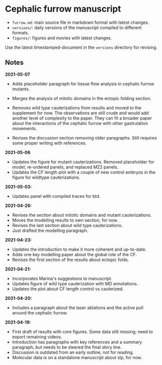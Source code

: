 # Cephalic furrow manuscript

- `furrow.md`: main source file in markdown format with latest changes.
- `versions/`: daily versions of the manuscript compiled to different formats.
- `figures/`: figures and movies with latest changes.

Use the latest timestamped-document in the `versions` directory for revising.

## Notes

**2021-05-07**

- Adds placeholder paragraph for tissue flow analysis in cephalic furrow mutants.

- Merges the analysis of mitotic domains in the ectopic folding section.

- Removes wild type cauterizations from results and moved to the supplement for now. The observations are still crude and would add another level of complexity to the paper. They can fit a broader paper about the interactions of the cephalic furrow with other gastrulation movements.

- Revises the discussion section removing older paragraphs. Still requires some proper writing with references.

**2021-05-06**

- Updates the figure for mutant cauterizations. Removed placeholder for model, re-ordered panels, and replaced MZ2 panels.
- Updates the CF length plot with a couple of new control embryos in the figure for wildtype cauterizations.

**2021-05-03:**

- Updates panel with compiled traces for btd.

**2021-04-26:**

- Revises the section about mitotic domains and mutant cauterizations.
- Moves the modelling results to own section, for now.
- Revises the last section about wild type cauterizations.
- Just drafted the modelling paragraph.

**2021-04-23:**

- Updates the introduction to make it more coherent and up-to-date.
- Adds one key modelling paper about the global role of the CF.
- Revises the first section of the results about ectopic folds.

**2021-04-21:**

- Incorporates Marina's suggestions to manuscript.
- Updates figure of wild type cauterization with MD annotations.
- Updates the plot about CF length control vs cauterized.

**2021-04-20:**

- Includes a paragraph about the laser ablations and the active pull around the
  cephalic furrow.

**2021-04-19:**

- First draft of results with core figures. Some data still missing; need to
  export remaining videos.
- Introduction has paragraphs with key references and a summary paragraph, but
  needs to be steered the final story line.
- Discussion is outdated from an early outline, not for reading.
- Molecular data is on a standalone manuscript about slp, for now.
